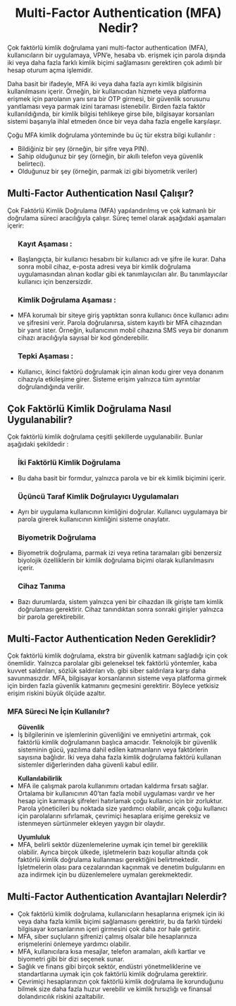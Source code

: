 <h1 align=center> Multi-Factor Authentication (MFA) Nedir? </h1>
Çok faktörlü kimlik doğrulama yani multi-factor authentication (MFA), kullanıcıların bir uygulamaya, VPN’e, hesaba vb. erişmek için parola dışında iki veya daha fazla farklı kimlik biçimi sağlamasını gerektiren çok adımlı bir hesap oturum açma işlemidir.
<p></p>

Daha basit bir ifadeyle, MFA iki veya daha fazla ayrı kimlik bilgisinin kullanılmasını içerir. 
Örneğin, bir kullanıcıdan hizmete veya platforma erişmek için parolanın yanı sıra bir OTP girmesi, bir güvenlik sorusunu yanıtlaması veya parmak izini taraması istenebilir. 
Birden fazla faktör kullanıldığında, bir kimlik bilgisi tehlikeye girse bile, bilgisayar korsanları sistemi başarıyla ihlal etmeden önce bir veya daha fazla engelle karşılaşır.
<p></p>

Çoğu MFA kimlik doğrulama yönteminde bu üç tür ekstra bilgi kullanılır :

<ul>

  <li> Bildiğiniz bir şey (örneğin, bir şifre veya PIN). </li>

  <li> Sahip olduğunuz bir şey (örneğin, bir akıllı telefon veya güvenlik belirteci). </li>

  <li> Olduğunuz bir şey (örneğin, parmak izi gibi biyometrik veriler) </li>
  
</ul>

<h2> Multi-Factor Authentication Nasıl Çalışır? </h2>
Çok Faktörlü Kimlik Doğrulama (MFA) yapılandırılmış ve çok katmanlı bir doğrulama süreci aracılığıyla çalışır. Süreç temel olarak aşağıdaki aşamaları içerir:

<ul> <h3> Kayıt Aşaması : </h3>

<li> Başlangıçta, bir kullanıcı hesabını bir kullanıcı adı ve şifre ile kurar. 
  Daha sonra mobil cihaz, e-posta adresi veya bir kimlik doğrulama uygulamasından alınan kodlar gibi ek tanımlayıcıları alır. 
  Bu tanımlayıcılar kullanıcı için benzersizdir. </li>

</ul>

<ul> <h3> Kimlik Doğrulama Aşaması : </h3>

<li> MFA korumalı bir siteye giriş yaptıktan sonra kullanıcı önce kullanıcı adını ve şifresini verir. Parola doğrulanırsa, sistem kayıtlı bir MFA cihazından bir yanıt ister. 
  Örneğin, kullanıcının mobil cihazına SMS veya bir donanım cihazı aracılığıyla sayısal bir kod gönderebilir. </li>

</ul>

<ul> <h3> Tepki Aşaması : </h3>

<li> Kullanıcı, ikinci faktörü doğrulamak için alınan kodu girer veya donanım cihazıyla etkileşime girer. Sisteme erişim yalnızca tüm ayrıntılar doğrulandığında verilir. </li>

</ul>

<h2> Çok Faktörlü Kimlik Doğrulama Nasıl Uygulanabilir? </h2>
Çok faktörlü kimlik doğrulama çeşitli şekillerde uygulanabilir. Bunlar aşağıdaki şekildedir :

<ul> <h3> İki Faktörlü Kimlik Doğrulama  </h3>

<li> Bu daha basit bir formdur, yalnızca parola ve bir ek kimlik biçimini içerir. </li>

</ul>

<ul> <h3> Üçüncü Taraf Kimlik Doğrulayıcı Uygulamaları  </h3>

<li> Ayrı bir uygulama kullanıcının kimliğini doğrular. Kullanıcı uygulamaya bir parola girerek kullanıcının kimliğini sisteme onaylatır. </li>

</ul>

<ul> <h3> Biyometrik Doğrulama  </h3>

<li> Biyometrik doğrulama, parmak izi veya retina taramaları gibi benzersiz biyolojik özelliklerin bir kimlik doğrulama biçimi olarak kullanılmasını içerir. </li>

</ul>

<ul> <h3> Cihaz Tanıma </h3>

<li> Bazı durumlarda, sistem yalnızca yeni bir cihazdan ilk girişte tam kimlik doğrulaması gerektirir. Cihaz tanındıktan sonra sonraki girişler yalnızca bir parola gerektirebilir. </li>

</ul>

<h2> Multi-Factor Authentication Neden Gereklidir? </h2>
Çok faktörlü kimlik doğrulama, ekstra bir güvenlik katmanı sağladığı için çok önemlidir. 
Yalnızca parolalar gibi geleneksel tek faktörlü yöntemler, kaba kuvvet saldırıları, sözlük saldırıları vb. gibi siber saldırılara karşı daha savunmasızdır. 
MFA, bilgisayar korsanlarının sisteme veya platforma girmek için birden fazla güvenlik katmanını geçmesini gerektirir. Böylece yetkisiz erişim riskini büyük ölçüde azaltır.

<h3> MFA Süreci Ne İçin Kullanılır? </h3>

<ul> <b> Güvenlik </b>

<li> İş bilgilerinin ve işlemlerinin güvenliğini ve emniyetini artırmak, çok faktörlü kimlik doğrulamanın başlıca amacıdır. 
  Teknolojik bir güvenlik sisteminin gücü, yazılıma dahil edilen katmanların veya faktörlerin sayısına bağlıdır. 
  İki veya daha fazla kimlik doğrulama faktörü kullanan sistemler diğerlerinden daha güvenli kabul edilir. </li> 

</ul>

<ul> <b> Kullanılabilirlik </b>

<li> MFA ile çalışmak parola kullanımını ortadan kaldırma fırsatı sağlar. 
  Ortalama bir kullanıcının 40’tan fazla mobil uygulaması vardır ve her hesap için karmaşık şifreleri hatırlamak çoğu kullanıcı için bir zorluktur. 
  Parola yöneticileri bu noktada size yardımcı olabilir, ancak çoğu kullanıcı için parolalarını sıfırlamak, çevrimiçi hesaplara erişime gereksiz ve istenmeyen sürtünmeler ekleyen yaygın bir olaydır.  </li>

</ul>

<ul> <b> Uyumluluk </b>

<li> MFA, belirli sektör düzenlemelerine uymak için temel bir gereklilik olabilir. 
  Ayrıca birçok ülkede, işletmelerin bazı koşullar altında çok faktörlü kimlik doğrulama kullanması gerektiğini belirtmektedir. 
  İşletmelerin olası para cezalarından kaçınmak ve denetim bulgularını en aza indirmek için bu düzenlemelere uymaları gerekmektedir. </li>

</ul>

<h2> Multi-Factor Authentication Avantajları Nelerdir? </h2>

<ul>

  <li> Çok faktörlü kimlik doğrulama, kullanıcıların hesaplarına erişmek için iki veya daha fazla kimlik biçimi sağlamasını gerektirir, bu da farklı türdeki bilgisayar korsanlarının içeri girmesini çok daha zor hale getirir.  </li>

  <li> MFA, siber suçluların şifrenizi çalmış olsalar bile hesaplarınıza erişmelerini önlemeye yardımcı olabilir.  </li>

  <li> MFA, kullanıcılara kısa mesajlar, telefon aramaları, akıllı kartlar ve biyometri gibi bir dizi seçenek sunar.  </li>

  <li> Sağlık ve finans gibi birçok sektör, endüstri yönetmeliklerine ve standartlarına uymak için çok faktörlü kimlik doğrulama gerektirir.  </li>

  <li> Çevrimiçi hesaplarınızın çok faktörlü kimlik doğrulama ile korunduğunu bilmek size daha fazla huzur verebilir ve kimlik hırsızlığı ve finansal dolandırıcılık riskini azaltabilir. </li>

</ul>
